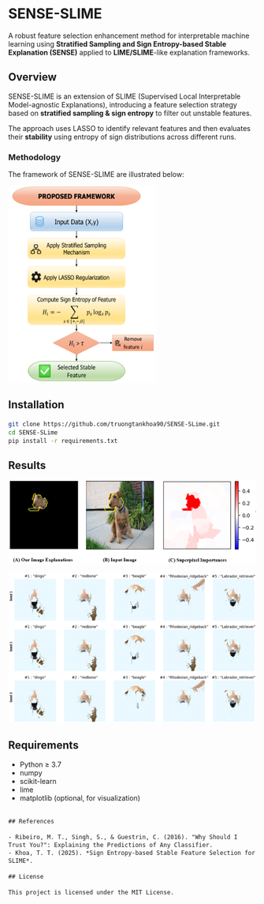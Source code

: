 
# SENSE-SLIME

A robust feature selection enhancement method for interpretable machine learning using **Stratified Sampling and Sign Entropy-based Stable Explanation (SENSE)** applied to **LIME/SLIME**-like explanation frameworks.

## Overview

SENSE-SLIME is an extension of SLIME (Supervised Local Interpretable Model-agnostic Explanations), introducing a feature selection strategy based on **stratified sampling & sign entropy** to filter out unstable features.

The approach uses LASSO to identify relevant features and then evaluates their **stability** using entropy of sign distributions across different runs.

### Methodology

The framework of SENSE-SLIME are illustrated below:

<img src="./mf.png" width="300" height="400" />

## Installation

```bash
git clone https://github.com/truongtankhoa90/SENSE-SLime.git
cd SENSE-SLime
pip install -r requirements.txt
```

## Results
![Result1](./explain2.png)

![Result2](./cmp2.png)


## Requirements

- Python ≥ 3.7
- numpy
- scikit-learn
- lime
- matplotlib (optional, for visualization)
```

## References

- Ribeiro, M. T., Singh, S., & Guestrin, C. (2016). "Why Should I Trust You?": Explaining the Predictions of Any Classifier.
- Khoa, T. T. (2025). *Sign Entropy-based Stable Feature Selection for SLIME*.

## License

This project is licensed under the MIT License.
